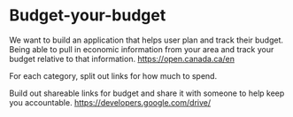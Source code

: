 # Budget-your-budget

We want to build an application that helps user plan and track their budget.
Being able to pull in economic information from your area and track your budget relative to that information.
https://open.canada.ca/en

For each category, split out links for how much to spend.

Build out shareable links for budget and share it with someone to help keep you accountable.
https://developers.google.com/drive/

